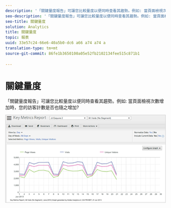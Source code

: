 ```yaml
---
description: '「關鍵量度報告」可讓您比較量度以便同時查看其趨勢。例如: 當頁面檢視次數增加時，您的訪客計數是否也隨之增加?'
seo-description: '「關鍵量度報告」可讓您比較量度以便同時查看其趨勢。例如: 當頁面檢視次數增加時，您的訪客計數是否也隨之增加?'
seo-title: 關鍵量度
solution: Analytics
title: 關鍵量度
topic: 報表
uuid: 33e57c24-66e6-40a5b0-dc6 a66 a74 a74 a
translation-type: tm+mt
source-git-commit: 86fe1b3650100a05e52fb2102134fee515c871b1

---
```



# 關鍵量度

「關鍵量度報告」可讓您比較量度以便同時查看其趨勢。例如: 當頁面檢視次數增加時，您的訪客計數是否也隨之增加?

![](assets/reports_key_metrics.png)

<!-- 

<p> <b>Use Cases</b> </p> 
<p>Social Media: You can use the Key Metrics Report to examine social groups, such as Total Mentions or Audience Sentiment, and see how they are affecting revenue. How do you tie key metrics like Revenue to Social metrics? Look at the KM report by those groupings--total mentions, total audience, mapped to revenue. i.e. tv grouping, computing grouping, to see if it spikes or drives revenue. </p>

 -->

